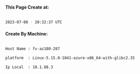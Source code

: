 
   
#### This Page Create at:

```bash

2023-07-08 - 20:32:37 UTC

```

#### Create By Machine:

```bash

Host Name : fv-az180-287

platform  : Linux-5.15.0-1041-azure-x86_64-with-glibc2.35

Ip Local  : 10.1.88.3

```

